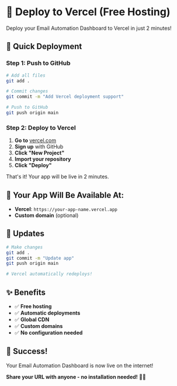 # 🚀 Deploy to Vercel (Free Hosting)

Deploy your Email Automation Dashboard to Vercel in just 2 minutes!

## 🚀 Quick Deployment

### Step 1: Push to GitHub
```bash
# Add all files
git add .

# Commit changes
git commit -m "Add Vercel deployment support"

# Push to GitHub
git push origin main
```

### Step 2: Deploy to Vercel
1. **Go to** [vercel.com](https://vercel.com)
2. **Sign up** with GitHub
3. **Click "New Project"**
4. **Import your repository**
5. **Click "Deploy"**

That's it! Your app will be live in 2 minutes.

## 🎯 Your App Will Be Available At:
- **Vercel**: `https://your-app-name.vercel.app`
- **Custom domain** (optional)

## 🔄 Updates
```bash
# Make changes
git add .
git commit -m "Update app"
git push origin main

# Vercel automatically redeploys!
```

## ✨ Benefits
- ✅ **Free hosting**
- ✅ **Automatic deployments**
- ✅ **Global CDN**
- ✅ **Custom domains**
- ✅ **No configuration needed**

## 🎉 Success!
Your Email Automation Dashboard is now live on the internet!

**Share your URL with anyone - no installation needed!** 🚀📧
